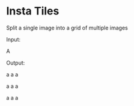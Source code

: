 # Insta Tiles

Split a single image into a grid of multiple images


Input:

A


Output:

a a a

a a a 

a a a